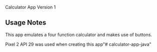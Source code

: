 Calculator App
Version 1

Usage Notes
-----------
This app emulates a four function
calculator and makes use of buttons.

Pixel 2 API 29 was used when creating this app"# calculator-app-java" 
